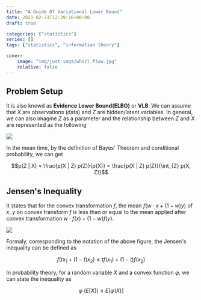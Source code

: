 ```yaml
---
title: "A Guide Of Variational Lower Bound"
date: 2021-02-23T12:39:16+08:00
draft: true

categories: ["statistics"]
series: []
tags: ["statistics", "information theory"]

cover:
    image: "img/just_imgs/whirl_flow.jpg"
    relative: false
---
```


## Problem Setup

It is also knowd as **Evidence Lower Bound(ELBO)** or **VLB**. We can  assume that $X$ are observations (data) and $Z$ are hidden/latent variables. In general, we can also imagine $Z$ as a parameter and the relationship between $Z$ and $X$ are represented as the following

![](/blog/img/a_guide_of_variational_lower_bound/elbo_graph.png)

In the mean time, by the definition of Bayes' Theorem and conditional probability, we can get

$$p(Z | X) = \frac{p(X | Z) p(Z)}{p(X)} = \frac{p(X | Z) p(Z)}{\int_{Z} p(X, Z)}$$

<!-- ![](/blog/img/a_guide_of_variational_lower_bound/elbo_bayes.png) -->


## Jensen's Inequality

It states that for the convex transformation $f$, the mean $f(w \cdot x + (1 - w) y)$ of $x$, $y$ on convex transform $f$ is less than or equal to the mean applied after convex transformation $w \cdot f(x) + (1 - w) f(y)$.

![](/blog/img/a_guide_of_variational_lower_bound/jensen.png)

Formaly, corresponding to the notation of the above figure, the Jensen's inequality can be defined as

<!-- ![](/blog/img/a_guide_of_variational_lower_bound/jensen_formular.svg) -->

$$f(t x_1 + (1 - t) x_2) \leq t f(x_1) + (1 - t) f(x_2)$$

In probability theory, for a random variable $X$ and a convex function $\varphi$, we can state the inequality as 

<!-- ![](/blog/img/a_guide_of_variational_lower_bound/jensen_prob.svg) -->

$$\varphi \ (E[X]) \leq E[\varphi(X)]$$